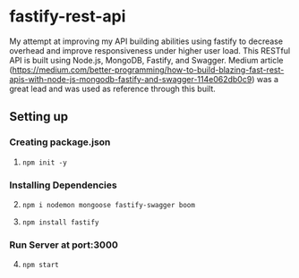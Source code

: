 # fastify-rest-api
My attempt at improving my API building abilities using fastify to decrease overhead and improve responsiveness under higher user load. This RESTful API is built using Node.js, MongoDB, Fastify, and Swagger. Medium article (https://medium.com/better-programming/how-to-build-blazing-fast-rest-apis-with-node-js-mongodb-fastify-and-swagger-114e062db0c9) was a great lead and was used as reference through this built.

## Setting up

### Creating package.json

1. `npm init -y`

### Installing Dependencies

2. `npm i nodemon mongoose fastify-swagger boom`

3. `npm install fastify`

### Run Server at port:3000
 
4. `npm start`
